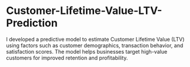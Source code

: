 # Customer-Lifetime-Value-LTV-Prediction
I developed a predictive model to estimate Customer Lifetime Value (LTV) using factors such as customer demographics, transaction behavior, and satisfaction scores. The model helps businesses target high-value customers for improved retention and profitability.
